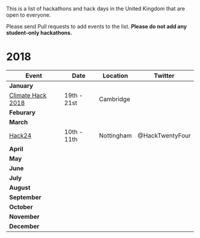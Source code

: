 This is a list of hackathons and hack days in the United Kingdom that are open to everyone.

Please send Pull requests to add events to the list. **Please do not add any student-only hackathons.**

# 2018

| Event | Date | Location | Twitter |
|---|---|---|---|
| **January** |
| [Climate Hack 2018](https://www.museums.cam.ac.uk/get-involved/climate-hack-2018) | 19th - 21st | Cambridge | |
| **Feburary** |
| **March** |
| [Hack24](https://www.hack24.co.uk/) | 10th - 11th | Nottingham | @HackTwentyFour |
| **April** |
| **May** |
| **June** |
| **July** |
| **August** |
| **September** |
| **October** |
| **November** |
| **December** |
